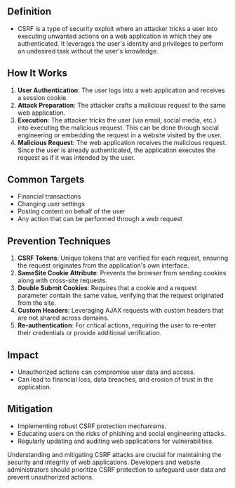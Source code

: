 
## Definition
- CSRF is a type of security exploit where an attacker tricks a user into executing unwanted actions on a web application in which they are authenticated. It leverages the user's identity and privileges to perform an undesired task without the user's knowledge.

## How It Works
1. **User Authentication**: The user logs into a web application and receives a session cookie.
2. **Attack Preparation**: The attacker crafts a malicious request to the same web application.
3. **Execution**: The attacker tricks the user (via email, social media, etc.) into executing the malicious request. This can be done through social engineering or embedding the request in a website visited by the user.
4. **Malicious Request**: The web application receives the malicious request. Since the user is already authenticated, the application executes the request as if it was intended by the user.

## Common Targets
- Financial transactions
- Changing user settings
- Posting content on behalf of the user
- Any action that can be performed through a web request

## Prevention Techniques
1. **CSRF Tokens**: Unique tokens that are verified for each request, ensuring the request originates from the application's own interface.
2. **SameSite Cookie Attribute**: Prevents the browser from sending cookies along with cross-site requests.
3. **Double Submit Cookies**: Requires that a cookie and a request parameter contain the same value, verifying that the request originated from the site.
4. **Custom Headers**: Leveraging AJAX requests with custom headers that are not shared across domains.
5. **Re-authentication**: For critical actions, requiring the user to re-enter their credentials or provide additional verification.

## Impact
- Unauthorized actions can compromise user data and access.
- Can lead to financial loss, data breaches, and erosion of trust in the application.

## Mitigation
- Implementing robust CSRF protection mechanisms.
- Educating users on the risks of phishing and social engineering attacks.
- Regularly updating and auditing web applications for vulnerabilities.

Understanding and mitigating CSRF attacks are crucial for maintaining the security and integrity of web applications. Developers and website administrators should prioritize CSRF protection to safeguard user data and prevent unauthorized actions.